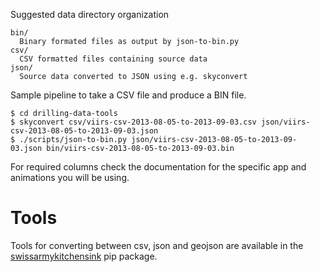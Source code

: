 Suggested data directory organization

    bin/
      Binary formated files as output by json-to-bin.py
    csv/
      CSV formatted files containing source data
    json/
      Source data converted to JSON using e.g. skyconvert


Sample pipeline to take a CSV file and produce a BIN file.

    $ cd drilling-data-tools
    $ skyconvert csv/viirs-csv-2013-08-05-to-2013-09-03.csv json/viirs-csv-2013-08-05-to-2013-09-03.json 
    $ ./scripts/json-to-bin.py json/viirs-csv-2013-08-05-to-2013-09-03.json bin/viirs-csv-2013-08-05-to-2013-09-03.bin

For required columns check the documentation for the specific app and animations you will be using.

# Tools

Tools for converting between csv, json and geojson are available in the [swissarmykitchensink](https://github.com/redhog/swissarmykitchensink/blob/master/README.md) pip package.
